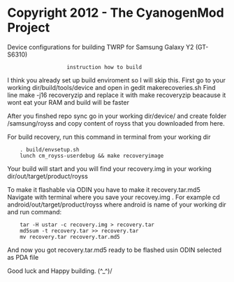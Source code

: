 Copyright 2012 - The CyanogenMod Project
===================================

Device configurations for building TWRP for Samsung Galaxy Y2 (GT-S6310)

                       instruction how to build

I think you already set up build enviroment so I will skip this.
First go to your working dir/build/tools/device and open in gedit makerecoveries.sh
Find line 
        make -j16 recoveryzip
and replace it with
        make recoveryzip
beacause it wont eat your RAM and build will be faster


After you finshed repo sync go in your working dir/device/
and create folder /samsung/royss and copy content of royss
that you downloaded from here.

For build recovery, run this command in terminal from your working dir 

        . build/envsetup.sh
        lunch cm_royss-userdebug && make recoveryimage

Your build will start and you will find your recovery.img in your working dir/out/target/product/royss

To make it flashable via ODIN you have to make it recovery.tar.md5
Navigate with terminal where you save your recovey.img .
For example cd android/out/target/product/royss
where android is name of your working dir
and run command:

        tar -H ustar -c recovery.img > recovery.tar
        md5sum -t recovery.tar >> recovery.tar
        mv recovery.tar recovery.tar.md5
        
And now you got recovery.tar.md5 ready to be flashed usin ODIN selected as PDA file

Good luck and Happy building. (^_^)/
